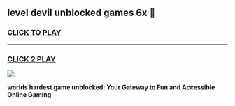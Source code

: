 
## level devil unblocked games 6x 👋
<h3>
<a href="https://premium.freeplayer.one?title=level_devil_unblocked_games_6x&ref=13F">CLICK TO PLAY</a></h3>
<hr>

<h3>
<a href="https://premium.freeplayer.one?title=level_devil_unblocked_games_6x&ref=13F">CLICK 2 PLAY</a>
  
</h3>

<a href="https://premium.freeplayer.one?title=level_devil_unblocked_games_6x&ref=12F/"><img src="https://clearcache.store/games.png"></a>


**worlds hardest game unblocked: Your Gateway to Fun and Accessible Online Gaming**
